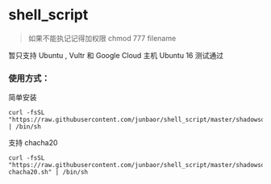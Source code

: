 # shell_script

> 如果不能执记记得加权限
chmod 777 filename  

暂只支持 Ubuntu , Vultr 和 Google Cloud 主机 Ubuntu 16 测试通过

### 使用方式：

简单安装
```
curl -fsSL "https://raw.githubusercontent.com/junbaor/shell_script/master/shadowsocks.sh" | /bin/sh
```

支持 chacha20
```
curl -fsSL "https://raw.githubusercontent.com/junbaor/shell_script/master/shadowsocks-chacha20.sh" | /bin/sh
```


